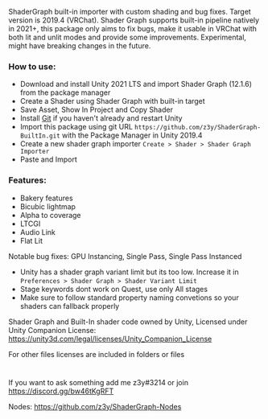 ShaderGraph built-in importer with custom shading and bug fixes. Target version is 2019.4 (VRChat). Shader Graph supports built-in pipeline natively in 2021+, this package only aims to fix bugs, make it usable in VRChat with both lit and unlit modes and provide some improvements. Experimental, might have breaking changes in the future.


### How to use:
- Download and install Unity 2021 LTS and import Shader Graph (12.1.6) from the package manager
- Create a Shader using Shader Graph with built-in target
- Save Asset, Show In Project and Copy Shader
- Install [Git](https://git-scm.com/) if you haven't already and restart Unity
- Import this package using git URL `https://github.com/z3y/ShaderGraph-BuiltIn.git` with the Package Manager in Unity 2019.4
- Create a new shader graph importer `Create > Shader > Shader Graph Importer`
- Paste and Import


### Features:
- Bakery features
- Bicubic lightmap
- Alpha to coverage
- LTCGI
- Audio Link
- Flat Lit

Notable bug fixes: GPU Instancing, Single Pass, Single Pass Instanced

- Unity has a shader graph variant limit but its too low. Increase it in `Preferences > Shader Graph > Shader Variant Limit`
- Stage keywords dont work on Quest, use only All stages
- Make sure to follow standard property naming convetions so your shaders can fallback properly


Shader Graph and Built-In shader code owned by Unity, Licensed under Unity Companion License:
https://unity3d.com/legal/licenses/Unity_Companion_License

For other files licenses are included in folders or files

#
If you want to ask something add me z3y#3214 or join https://discord.gg/bw46tKgRFT

Nodes: https://github.com/z3y/ShaderGraph-Nodes

